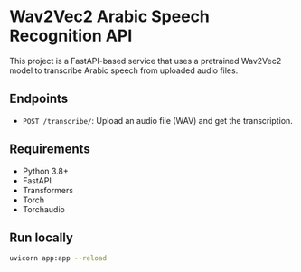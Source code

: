 # Wav2Vec2 Arabic Speech Recognition API

This project is a FastAPI-based service that uses a pretrained Wav2Vec2 model to transcribe Arabic speech from uploaded audio files.

## Endpoints

- `POST /transcribe/`: Upload an audio file (WAV) and get the transcription.

## Requirements

- Python 3.8+
- FastAPI
- Transformers
- Torch
- Torchaudio

## Run locally

```bash
uvicorn app:app --reload
